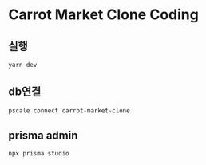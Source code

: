 # Carrot Market Clone Coding

## 실행

```bash
yarn dev
```

## db연결

```bash
pscale connect carrot-market-clone
```

## prisma admin

```bash
npx prisma studio
```
